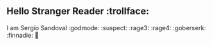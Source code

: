 ## Hello Stranger Reader :trollface:
I am Sergio Sandoval :godmode: :suspect: :rage3: :rage4: :goberserk: :finnadie:
:christmas_tree:
